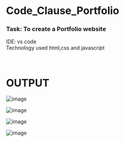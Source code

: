 # Code_Clause_Portfolio

### Task: To create a Portfolio website

IDE: vs code <br>
Technology used html,css and javascript

<br>

# OUTPUT

![image](https://user-images.githubusercontent.com/102415034/232244975-ab33a925-6c29-4aa2-85bb-6b1914ec0202.png)

![image](https://user-images.githubusercontent.com/102415034/232244983-dddfbd57-2a5e-4398-91c1-a3ffbf1652fc.png)

![image](https://user-images.githubusercontent.com/102415034/232244993-8b6e8a1b-cb21-4bc2-8047-fcdcfedef07d.png)

![image](https://user-images.githubusercontent.com/102415034/232244997-ba34dc57-2df7-4260-a0be-a78f547bf43c.png)

